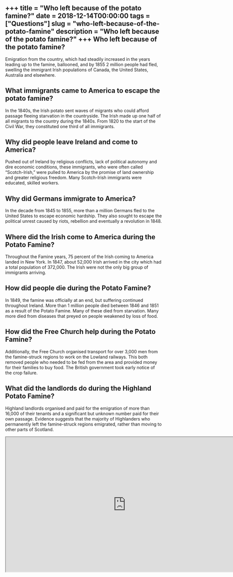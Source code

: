 +++
title = "Who left because of the potato famine?"
date = 2018-12-14T00:00:00
tags = ["Questions"]
slug = "who-left-because-of-the-potato-famine"
description = "Who left because of the potato famine?"
+++
Who left because of the potato famine?
--------------------------------------

Emigration from the country, which had steadily increased in the years leading up to the famine, ballooned, and by 1855 2 million people had fled, swelling the immigrant Irish populations of Canada, the United States, Australia and elsewhere.

What immigrants came to America to escape the potato famine?
------------------------------------------------------------

In the 1840s, the Irish potato sent waves of migrants who could afford passage fleeing starvation in the countryside. The Irish made up one half of all migrants to the country during the 1840s. From 1820 to the start of the Civil War, they constituted one third of all immigrants.

Why did people leave Ireland and come to America?
-------------------------------------------------

Pushed out of Ireland by religious conflicts, lack of political autonomy and dire economic conditions, these immigrants, who were often called “Scotch-Irish,” were pulled to America by the promise of land ownership and greater religious freedom. Many Scotch-Irish immigrants were educated, skilled workers.

Why did Germans immigrate to America?
-------------------------------------

In the decade from 1845 to 1855, more than a million Germans fled to the United States to escape economic hardship. They also sought to escape the political unrest caused by riots, rebellion and eventually a revolution in 1848.

Where did the Irish come to America during the Potato Famine?
-------------------------------------------------------------

Throughout the Famine years, 75 percent of the Irish coming to America landed in New York. In 1847, about 52,000 Irish arrived in the city which had a total population of 372,000. The Irish were not the only big group of immigrants arriving.

How did people die during the Potato Famine?
--------------------------------------------

In 1849, the famine was officially at an end, but suffering continued throughout Ireland. More than 1 million people died between 1846 and 1851 as a result of the Potato Famine. Many of these died from starvation. Many more died from diseases that preyed on people weakened by loss of food.

How did the Free Church help during the Potato Famine?
------------------------------------------------------

Additionally, the Free Church organised transport for over 3,000 men from the famine-struck regions to work on the Lowland railways. This both removed people who needed to be fed from the area and provided money for their families to buy food. The British government took early notice of the crop failure.

What did the landlords do during the Highland Potato Famine?
------------------------------------------------------------

Highland landlords organised and paid for the emigration of more than 16,000 of their tenants and a significant but unknown number paid for their own passage. Evidence suggests that the majority of Highlanders who permanently left the famine-struck regions emigrated, rather than moving to other parts of Scotland.

<iframe allow="accelerometer; autoplay; clipboard-write; encrypted-media; gyroscope; picture-in-picture" allowfullscreen="" class="__youtube_prefs__  epyt-is-override  no-lazyload" data-no-lazy="1" data-origheight="433" data-origwidth="770" data-skipgform_ajax_framebjll="" height="433" id="_ytid_80551" loading="lazy" src="https://www.youtube.com/embed/q3cE_pQhBOU?enablejsapi=1&autoplay=0&cc_load_policy=0&cc_lang_pref=&iv_load_policy=1&loop=0&modestbranding=0&rel=1&fs=1&playsinline=0&autohide=2&theme=dark&color=red&controls=1&" title="YouTube player" width="770"></iframe>